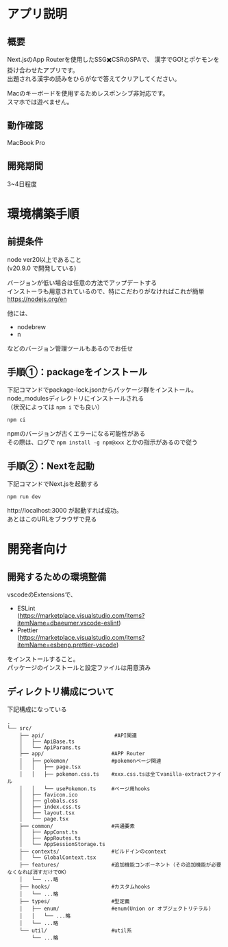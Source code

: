 # アプリ説明
## 概要
Next.jsのApp Routerを使用したSSG✖️CSRのSPAで、
漢字でGO!とポケモンを掛け合わせたアプリです。  
出題される漢字の読みをひらがなで答えてクリアしてください。  

Macのキーボードを使用するためレスポンシブ非対応です。  
スマホでは遊べません。  

## 動作確認
MacBook Pro

## 開発期間
3~4日程度

# 環境構築手順

## 前提条件

node ver20以上であること  
(v20.9.0 で開発している)

バージョンが低い場合は任意の方法でアップデートする  
インストーラも用意されているので、特にこだわりがなければこれが簡単  
https://nodejs.org/en

他には、

- nodebrew
- n

などのバージョン管理ツールもあるのでお任せ

## 手順①：packageをインストール

下記コマンドでpackage-lock.jsonからパッケージ群をインストール。  
node_modulesディレクトリにインストールされる  
（状況によっては `npm i` でも良い）

```
npm ci
```

npmのバージョンが古くエラーになる可能性がある  
その際は、ログで `npm install -g npm@xxx` とかの指示があるので従う

## 手順②：Nextを起動

下記コマンドでNext.jsを起動する

```
npm run dev
```

http://localhost:3000
が起動すれば成功。  
あとはこのURLをブラウザで見る

# 開発者向け

## 開発するための環境整備

vscodeのExtensionsで、

- ESLint  
  (https://marketplace.visualstudio.com/items?itemName=dbaeumer.vscode-eslint)
- Prettier  
  (https://marketplace.visualstudio.com/items?itemName=esbenp.prettier-vscode)

をインストールすること。  
パッケージのインストールと設定ファイルは用意済み

## ディレクトリ構成について

下記構成になっている

```
.
└── src/
    ├── api/                       #API関連
    │   ├── ApiBase.ts
    │   └── ApiParams.ts
    ├── app/                      #APP Router
    │   ├── pokemon/              #pokemonページ関連
    │   │   ├── page.tsx
    │   │   ├── pokemon.css.ts    #xxx.css.tsは全てvanilla-extractファイル
    │   │   └── usePokemon.ts     #ページ用hooks
    │   ├── favicon.ico
    │   ├── globals.css
    │   ├── index.css.ts
    │   ├── layout.tsx
    │   └── page.tsx
    ├── common/                   #共通要素
    │   ├── AppConst.ts
    │   ├── AppRoutes.ts
    │   └── AppSessionStorage.ts
    ├── contexts/                 #ビルドインのcontext
    │   └── GlobalContext.tsx
    ├── features/                 #追加機能コンポーネント（その追加機能が必要なくなれば消すだけでOK）
    │   └── ...略
    ├── hooks/                    #カスタムhooks
    │   └── ...略
    ├── types/                    #型定義
    │   ├── enum/                 #enum(Union or オブジェクトリテラル)
    │   │   └── ...略
    │   └── ...略
    └── util/                     #util系
        └── ...略
```
